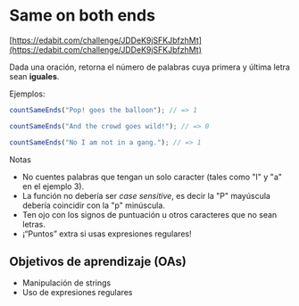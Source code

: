 # Same on both ends

[https://edabit.com/challenge/JDDeK9jSFKJbfzhMt](https://edabit.com/challenge/JDDeK9jSFKJbfzhMt)

Dada una oración, retorna el número de palabras cuya primera y última letra sean **iguales**.

Ejemplos:

```js
countSameEnds("Pop! goes the balloon"); // => 1

countSameEnds("And the crowd goes wild!"); // => 0

countSameEnds("No I am not in a gang."); // => 1
```

Notas

- No cuentes palabras que tengan un solo caracter (tales como "I" y "a" en el ejemplo 3).
- La función no debería ser _case sensitive_, es decir la "P" mayúscula debería coincidir con la "p" minúscula.
- Ten ojo con los signos de puntuación u otros caracteres que no sean letras.
- ¡“Puntos” extra si usas expresiones regulares!

## Objetivos de aprendizaje (OAs)

- Manipulación de strings
- Uso de expresiones regulares
